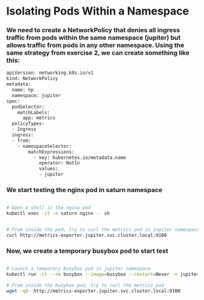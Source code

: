 # Isolating Pods Within a Namespace

### We need to create a NetworkPolicy that denies all ingress traffic from pods within the same namespace (jupiter) but allows traffic from pods in any other namespace. Using the same strategy from exercise 2, we can create something like this:

```bash
apiVersion: networking.k8s.io/v1
kind: NetworkPolicy
metadata:
  name: np
  namespace: jupiter
spec:
  podSelector:
    matchLabels:
      app: metrics
  policyTypes:
  - Ingress
  ingress:
  - from:
    - namespaceSelector:
        matchExpressions:
          - key: kubernetes.io/metadata.name
            operator: NotIn
            values:
            - jupiter
```

### We start testing the nginx pod in saturn namespace

```bash

# Open a shell in the nginx pod
kubectl exec -it -n saturn nginx -- sh


# From inside the pod, try to curl the metrics pod in jupiter namespace
curl http://metrics-exporter.jupiter.svc.cluster.local:9100

```

### Now, we create a temporary busybox pod to start test

```bash

# Launch a temporary busybox pod in jupiter namespace
kubectl run -it --rm busybox --image=busybox --restart=Never -n jupiter -- sh

# From inside the busybox pod, try to curl the metrics pod
wget -qO- http://metrics-exporter.jupiter.svc.cluster.local:9100

```

